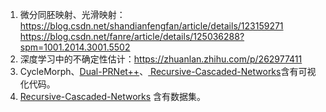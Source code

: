 1. 微分同胚映射、光滑映射：https://blog.csdn.net/shandianfengfan/article/details/123159271        https://blog.csdn.net/fanre/article/details/125036288?spm=1001.2014.3001.5502
2. 深度学习中的不确定性估计：https://zhuanlan.zhihu.com/p/262977411
3. CycleMorph、[Dual-PRNet++](https://github.com/dykuang/Medical-image-registration)、[
   Recursive-Cascaded-Networks](https://github.com/microsoft/Recursive-Cascaded-Networks)含有可视化代码。
4. [
   Recursive-Cascaded-Networks](https://github.com/microsoft/Recursive-Cascaded-Networks) 含有数据集。

